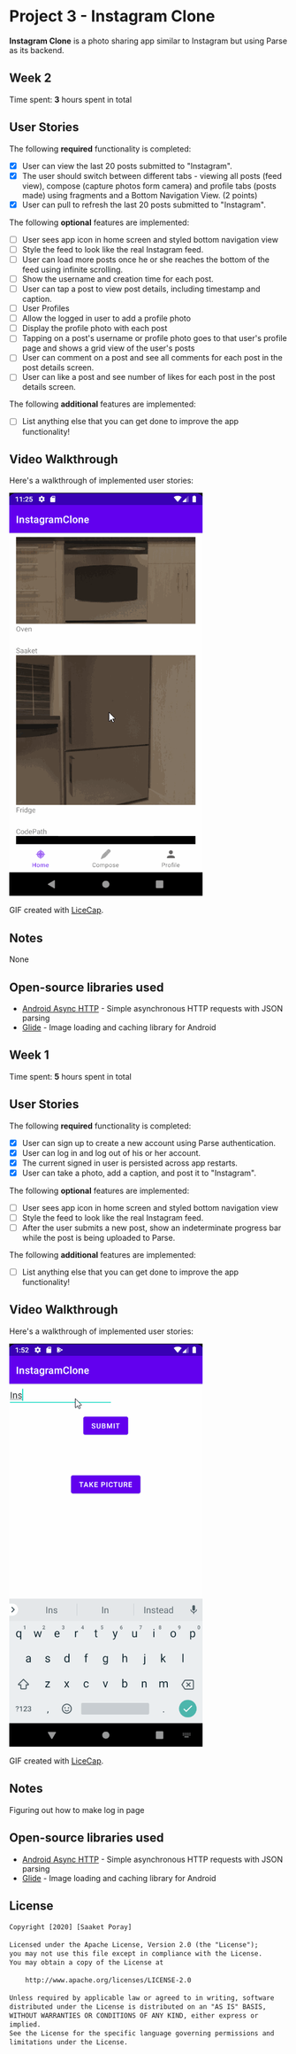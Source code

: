 # Project 3 - Instagram Clone

**Instagram Clone** is a photo sharing app similar to Instagram but using Parse as its backend.

Week 2
---------------------------------------------------------------------------------------------------------------------------------------------------------------
Time spent: **3** hours spent in total

## User Stories

The following **required** functionality is completed:

- [x] User can view the last 20 posts submitted to "Instagram".
- [x] The user should switch between different tabs - viewing all posts (feed view), compose (capture photos form camera) and profile tabs (posts made) using fragments and a Bottom Navigation View. (2 points)
- [x] User can pull to refresh the last 20 posts submitted to "Instagram".

The following **optional** features are implemented:

- [ ] User sees app icon in home screen and styled bottom navigation view
- [ ] Style the feed to look like the real Instagram feed.
- [ ] User can load more posts once he or she reaches the bottom of the feed using infinite scrolling.
- [ ] Show the username and creation time for each post.
- [ ] User can tap a post to view post details, including timestamp and caption.
- [ ] User Profiles
- [ ] Allow the logged in user to add a profile photo
- [ ] Display the profile photo with each post
- [ ] Tapping on a post's username or profile photo goes to that user's profile page and shows a grid view of the user's posts 
- [ ] User can comment on a post and see all comments for each post in the post details screen.
- [ ] User can like a post and see number of likes for each post in the post details screen.

The following **additional** features are implemented:

- [ ] List anything else that you can get done to improve the app functionality!

## Video Walkthrough

Here's a walkthrough of implemented user stories:

<img src='https://github.com/saaketporay/InstagramClone/blob/master/instagramCloneDemo2.gif' width='' alt='Video Walkthrough' />

GIF created with [LiceCap](http://www.cockos.com/licecap/).

## Notes

None

## Open-source libraries used

- [Android Async HTTP](https://github.com/codepath/CPAsyncHttpClient) - Simple asynchronous HTTP requests with JSON parsing
- [Glide](https://github.com/bumptech/glide) - Image loading and caching library for Android







Week 1
-------------------------------------------------------------------------------------------------------------------------------------------------------------------
Time spent: **5** hours spent in total

## User Stories

The following **required** functionality is completed:

- [x] User can sign up to create a new account using Parse authentication.
- [x] User can log in and log out of his or her account.
- [x] The current signed in user is persisted across app restarts.
- [x] User can take a photo, add a caption, and post it to "Instagram".

The following **optional** features are implemented:

- [ ] User sees app icon in home screen and styled bottom navigation view
- [ ] Style the feed to look like the real Instagram feed.
- [ ] After the user submits a new post, show an indeterminate progress bar while the post is being uploaded to Parse.

The following **additional** features are implemented:

- [ ] List anything else that you can get done to improve the app functionality!

## Video Walkthrough

Here's a walkthrough of implemented user stories:

<img src='https://github.com/saaketporay/InstagramClone/blob/master/instagramCloneDemo.gif' title='Video Walkthrough' width='' alt='Video Walkthrough' />

GIF created with [LiceCap](http://www.cockos.com/licecap/).

## Notes

Figuring out how to make log in page

## Open-source libraries used

- [Android Async HTTP](https://github.com/codepath/CPAsyncHttpClient) - Simple asynchronous HTTP requests with JSON parsing
- [Glide](https://github.com/bumptech/glide) - Image loading and caching library for Android

## License

    Copyright [2020] [Saaket Poray]

    Licensed under the Apache License, Version 2.0 (the "License");
    you may not use this file except in compliance with the License.
    You may obtain a copy of the License at

        http://www.apache.org/licenses/LICENSE-2.0

    Unless required by applicable law or agreed to in writing, software
    distributed under the License is distributed on an "AS IS" BASIS,
    WITHOUT WARRANTIES OR CONDITIONS OF ANY KIND, either express or implied.
    See the License for the specific language governing permissions and
    limitations under the License.
